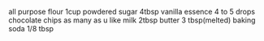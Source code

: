 all purpose flour 1cup
powdered sugar 4tbsp
vanilla essence 4 to 5 drops
chocolate chips as many as u like
milk 2tbsp
butter 3 tbsp(melted)
baking soda 1/8 tbsp